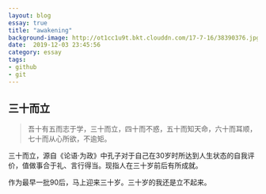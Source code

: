 ```yaml
---
layout: blog
essay: true
title: "awakening"
background-image: http://ot1cc1u9t.bkt.clouddn.com/17-7-16/38390376.jpg
date:  2019-12-03 23:45:56
category: essay
tags:
- github
- git
---
```


## 三十而立
>吾十有五而志于学，三十而立，四十而不惑，五十而知天命，六十而耳顺，七十而从心所欲，不逾矩。  

三十而立，源自《论语·为政》中孔子对于自己在30岁时所达到人生状态的自我评价，值做事合于礼、言行得当。现指人在三十岁前后有所成就。  

作为最早一批90后，马上迎来三十岁。三十岁的我还是立不起来。

